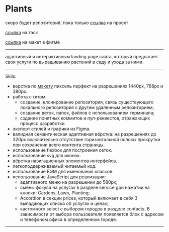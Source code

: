 # Plants

скоро будет репозиторий, пока только [ссылка](https://rolling-scopes-school.github.io/idzanamimao-JSFEPRESCHOOL2022Q4/plants/) на проект

[ссылка](https://github.com/rolling-scopes-school/tasks/blob/master/tasks/plants/plants.md) на таск

[ссылка](https://www.figma.com/file/ntVt8IwlwzfVFMBuVVAze8/Plants?node-id=0%3A1&t=Jt0Cb8R6iqzubOWa-0) на макет в фигме
    
*************************

адаптивный и интерактивным landing page сайта, который предлагает свои услуги по выращиванию растений в саду и ухода за ними.
    
*************************

Skils:

 * верстка по [макету](https://www.figma.com/file/ntVt8IwlwzfVFMBuVVAze8/Plants?node-id=0%3A1&t=Jt0Cb8R6iqzubOWa-0) пиксель перфект на разрешениях 1440рх, 768px и 380px.
 * работа с гитом:
    - создание, клонирование репозитория, связь существующего локального репозитория с другим удаленным репозиторием;
    - создание веток, папок, файлов с использованием терминала;
    - сздание понятных коммитов и пул-реквестов, отражающих процесс разработки.
 * экспорт стилей и графики из Figma.
 * валидная семантическая адаптивная вёрстка: на разрешениях до 320рх включительно отсутствие горизонтальной полосы прокрутки при сохранении всего контента страницы.
 * использование flexbox для построения сеток.
 * использование svg для иконок.
 * вёрстка навигационных элементов интерфейса.
 * легкоподдерживаемый читаемый код.
 * использование БЭМ для именования классов.
 * использование JavaScript для реализации:
    - адаптивного меню на разрешении до 580рх;
    - смены фокуса на услугах в разделе service gри нажатии на кнопки: Gardens, Lawn, Planting;
    - Accordion в секции prices, который включает в себя 3 выпадающих списка об услугах и ценах;
    - кастомного select с выбором городов в разделе contacts. В зависимости от выбора пользователя появляется блок с адресом и телефоном офиса в определенном городе.
    
*************************
